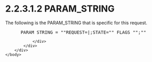 <html dir="LTR" xmlns:mshelp="http://msdn.microsoft.com/mshelp" xmlns:ddue="http://ddue.schemas.microsoft.com/authoring/2003/5" xmlns:xlink="http://www.w3.org/1999/xlink" xmlns:tool="http://www.microsoft.com/tooltip">
    <head>
        <meta http-equiv="Content-Type" content="text/html; CHARSET=utf-8"></meta>
        <meta name="save" content="history"></meta>
        <title>2.2.3.1.2 PARAM_STRING</title>
        <xml>
            <mshelp:toctitle title="2.2.3.1.2 PARAM_STRING"></mshelp:toctitle>
            <mshelp:rltitle title="[MS-SSAS8]: PARAM_STRING"></mshelp:rltitle>
            <mshelp:keyword index="A" term="33c1a5d8-33e9-4ca0-aae2-0fc9de59b6c3"></mshelp:keyword>
            <mshelp:attr name="DCSext.ContentType" value="open specification"></mshelp:attr>
            <mshelp:attr name="AssetID" value="33c1a5d8-33e9-4ca0-aae2-0fc9de59b6c3"></mshelp:attr>
            <mshelp:attr name="TopicType" value="kbRef"></mshelp:attr>
            <mshelp:attr name="DCSext.Title" value="[MS-SSAS8]: PARAM_STRING" />
        </xml>
    </head>
    <body>
        <div id="header">
            <h1 class="heading">2.2.3.1.2 PARAM_STRING</h1>
        </div>
        <div id="mainSection">
            <div id="mainBody">
                <div id="allHistory" class="saveHistory"></div>
                <div id="sectionSection0" class="section" name="collapseableSection">
                    

<p>The following is the PARAM_STRING that is specific for this
request.</p>

<dl>
<dd>
<div><pre> PARAM_STRING = &quot;&quot;REQUEST=|;STATE=&quot;&quot; FLAGS &quot;&quot;;&quot;&quot; 
</pre></div>
</dd></dl>


                </div>
            </div>
        </div>
    </body>
</html>